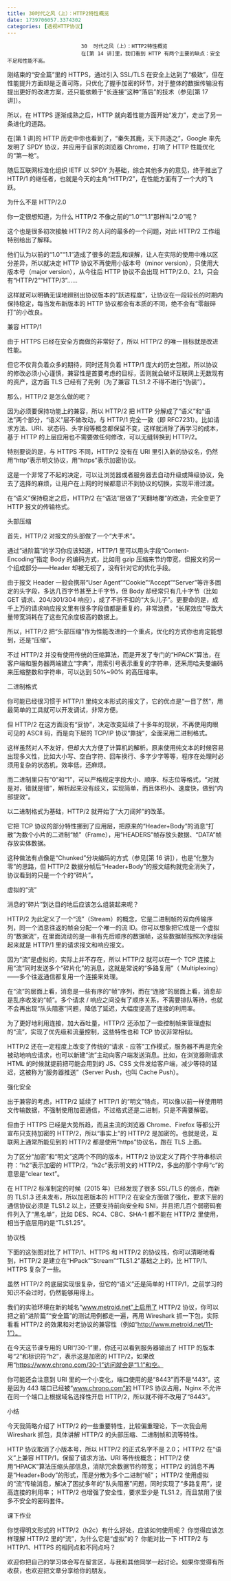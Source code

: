 ```yaml
---
title: 30时代之风（上）：HTTP2特性概览
date: 1739706057.3374302
categories: [透视HTTP协议]
---
```

                            30  时代之风（上）：HTTP2特性概览
                            在[第 14 讲]里，我们看到 HTTP 有两个主要的缺点：安全不足和性能不高。

刚结束的“安全篇”里的 HTTPS，通过引入 SSL/TLS 在安全上达到了“极致”，但在性能提升方面却是乏善可陈，只优化了握手加密的环节，对于整体的数据传输没有提出更好的改进方案，还只能依赖于“长连接”这种“落后”的技术（参见[第 17 讲]）。

所以，在 HTTPS 逐渐成熟之后，HTTP 就向着性能方面开始“发力”，走出了另一条进化的道路。

在[第 1 讲]的 HTTP 历史中你也看到了，“秦失其鹿，天下共逐之”，Google 率先发明了 SPDY 协议，并应用于自家的浏览器 Chrome，打响了 HTTP 性能优化的“第一枪”。

随后互联网标准化组织 IETF 以 SPDY 为基础，综合其他多方的意见，终于推出了 HTTP/1 的继任者，也就是今天的主角“HTTP/2”，在性能方面有了一个大的飞跃。

为什么不是 HTTP/2.0

你一定很想知道，为什么 HTTP/2 不像之前的“1.0”“1.1”那样叫“2.0”呢？

这个也是很多初次接触 HTTP/2 的人问的最多的一个问题，对此 HTTP/2 工作组特别给出了解释。

他们认为以前的“1.0”“1.1”造成了很多的混乱和误解，让人在实际的使用中难以区分差异，所以就决定 HTTP 协议不再使用小版本号（minor version），只使用大版本号（major version），从今往后 HTTP 协议不会出现 HTTP/2.0、2.1，只会有“HTTP/2”“HTTP/3”……

这样就可以明确无误地辨别出协议版本的“跃进程度”，让协议在一段较长的时期内保持稳定，每当发布新版本的 HTTP 协议都会有本质的不同，绝不会有“零敲碎打”的小改良。

兼容 HTTP/1

由于 HTTPS 已经在安全方面做的非常好了，所以 HTTP/2 的唯一目标就是改进性能。

但它不仅背负着众多的期待，同时还背负着 HTTP/1 庞大的历史包袱，所以协议的修改必须小心谨慎，兼容性是首要考虑的目标，否则就会破坏互联网上无数现有的资产，这方面 TLS 已经有了先例（为了兼容 TLS1.2 不得不进行“伪装”）。

那么，HTTP/2 是怎么做的呢？

因为必须要保持功能上的兼容，所以 HTTP/2 把 HTTP 分解成了“语义”和“语法”两个部分，“语义”层不做改动，与 HTTP/1 完全一致（即 RFC7231）。比如请求方法、URI、状态码、头字段等概念都保留不变，这样就消除了再学习的成本，基于 HTTP 的上层应用也不需要做任何修改，可以无缝转换到 HTTP/2。

特别要说的是，与 HTTPS 不同，HTTP/2 没有在 URI 里引入新的协议名，仍然用“http”表示明文协议，用“https”表示加密协议。

这是一个非常了不起的决定，可以让浏览器或者服务器去自动升级或降级协议，免去了选择的麻烦，让用户在上网的时候都意识不到协议的切换，实现平滑过渡。

在“语义”保持稳定之后，HTTP/2 在“语法”层做了“天翻地覆”的改造，完全变更了 HTTP 报文的传输格式。

头部压缩

首先，HTTP/2 对报文的头部做了一个“大手术”。

通过“进阶篇”的学习你应该知道，HTTP/1 里可以用头字段“Content-Encoding”指定 Body 的编码方式，比如用 gzip 压缩来节约带宽，但报文的另一个组成部分——Header 却被无视了，没有针对它的优化手段。

由于报文 Header 一般会携带“User Agent”“Cookie”“Accept”“Server”等许多固定的头字段，多达几百字节甚至上千字节，但 Body 却经常只有几十字节（比如 GET 请求、204/301/304 响应），成了不折不扣的“大头儿子”。更要命的是，成千上万的请求响应报文里有很多字段值都是重复的，非常浪费，“长尾效应”导致大量带宽消耗在了这些冗余度极高的数据上。

所以，HTTP/2 把“头部压缩”作为性能改进的一个重点，优化的方式你也肯定能想到，还是“压缩”。

不过 HTTP/2 并没有使用传统的压缩算法，而是开发了专门的“HPACK”算法，在客户端和服务器两端建立“字典”，用索引号表示重复的字符串，还釆用哈夫曼编码来压缩整数和字符串，可以达到 50%~90% 的高压缩率。

二进制格式

你可能已经很习惯于 HTTP/1 里纯文本形式的报文了，它的优点是“一目了然”，用最简单的工具就可以开发调试，非常方便。

但 HTTP/2 在这方面没有“妥协”，决定改变延续了十多年的现状，不再使用肉眼可见的 ASCII 码，而是向下层的 TCP/IP 协议“靠拢”，全面采用二进制格式。

这样虽然对人不友好，但却大大方便了计算机的解析。原来使用纯文本的时候容易出现多义性，比如大小写、空白字符、回车换行、多字少字等等，程序在处理时必须用复杂的状态机，效率低，还麻烦。

而二进制里只有“0”和“1”，可以严格规定字段大小、顺序、标志位等格式，“对就是对，错就是错”，解析起来没有歧义，实现简单，而且体积小、速度快，做到“内部提效”。

以二进制格式为基础，HTTP/2 就开始了“大刀阔斧”的改革。

它把 TCP 协议的部分特性挪到了应用层，把原来的“Header+Body”的消息“打散”为数个小片的二进制“帧”（Frame），用“HEADERS”帧存放头数据、“DATA”帧存放实体数据。

这种做法有点像是“Chunked”分块编码的方式（参见[第 16 讲]），也是“化整为零”的思路，但 HTTP/2 数据分帧后“Header+Body”的报文结构就完全消失了，协议看到的只是一个个的“碎片”。



虚拟的“流”

消息的“碎片”到达目的地后应该怎么组装起来呢？

HTTP/2 为此定义了一个“流”（Stream）的概念，它是二进制帧的双向传输序列，同一个消息往返的帧会分配一个唯一的流 ID。你可以想象把它成是一个虚拟的“数据流”，在里面流动的是一串有先后顺序的数据帧，这些数据帧按照次序组装起来就是 HTTP/1 里的请求报文和响应报文。

因为“流”是虚拟的，实际上并不存在，所以 HTTP/2 就可以在一个 TCP 连接上用“流”同时发送多个“碎片化”的消息，这就是常说的“多路复用”（ Multiplexing）——多个往返通信都复用一个连接来处理。

在“流”的层面上看，消息是一些有序的“帧”序列，而在“连接”的层面上看，消息却是乱序收发的“帧”。多个请求 / 响应之间没有了顺序关系，不需要排队等待，也就不会再出现“队头阻塞”问题，降低了延迟，大幅度提高了连接的利用率。



为了更好地利用连接，加大吞吐量，HTTP/2 还添加了一些控制帧来管理虚拟的“流”，实现了优先级和流量控制，这些特性也和 TCP 协议非常相似。

HTTP/2 还在一定程度上改变了传统的“请求 - 应答”工作模式，服务器不再是完全被动地响应请求，也可以新建“流”主动向客户端发送消息。比如，在浏览器刚请求 HTML 的时候就提前把可能会用到的 JS、CSS 文件发给客户端，减少等待的延迟，这被称为“服务器推送”（Server Push，也叫 Cache Push）。

强化安全

出于兼容的考虑，HTTP/2 延续了 HTTP/1 的“明文”特点，可以像以前一样使用明文传输数据，不强制使用加密通信，不过格式还是二进制，只是不需要解密。

但由于 HTTPS 已经是大势所趋，而且主流的浏览器 Chrome、Firefox 等都公开宣布只支持加密的 HTTP/2，所以“事实上”的 HTTP/2 是加密的。也就是说，互联网上通常所能见到的 HTTP/2 都是使用“https”协议名，跑在 TLS 上面。

为了区分“加密”和“明文”这两个不同的版本，HTTP/2 协议定义了两个字符串标识符：“h2”表示加密的 HTTP/2，“h2c”表示明文的 HTTP/2，多出的那个字母“c”的意思是“clear text”。

在 HTTP/2 标准制定的时候（2015 年）已经发现了很多 SSL/TLS 的弱点，而新的 TLS1.3 还未发布，所以加密版本的 HTTP/2 在安全方面做了强化，要求下层的通信协议必须是 TLS1.2 以上，还要支持前向安全和 SNI，并且把几百个弱密码套件列入了“黑名单”，比如 DES、RC4、CBC、SHA-1 都不能在 HTTP/2 里使用，相当于底层用的是“TLS1.25”。

协议栈

下面的这张图对比了 HTTP/1、HTTPS 和 HTTP/2 的协议栈，你可以清晰地看到，HTTP/2 是建立在“HPack”“Stream”“TLS1.2”基础之上的，比 HTTP/1、HTTPS 复杂了一些。



虽然 HTTP/2 的底层实现很复杂，但它的“语义”还是简单的 HTTP/1，之前学习的知识不会过时，仍然能够用得上。

我们的实验环境在新的域名“www.metroid.net”上启用了 HTTP/2 协议，你可以把之前“进阶篇”“安全篇”的测试用例都走一遍，再用 Wireshark 抓一下包，实际看看 HTTP/2 的效果和对老协议的兼容性（例如“http://www.metroid.net/11-1”）。

在今天这节课专用的 URI“/30-1”里，你还可以看到服务器输出了 HTTP 的版本号“2”和标识符“h2”，表示这是加密的 HTTP/2，如果改用“https://www.chrono.com/30-1”访问就会是“1.1”和空。



你可能还会注意到 URI 里的一个小变化，端口使用的是“8443”而不是“443”。这是因为 443 端口已经被“www.chrono.com”的 HTTPS 协议占用，Nginx 不允许在同一个端口上根据域名选择性开启 HTTP/2，所以就不得不改用了“8443”。

小结

今天我简略介绍了 HTTP/2 的一些重要特性，比较偏重理论，下一次我会用 Wireshark 抓包，具体讲解 HTTP/2 的头部压缩、二进制帧和流等特性。


HTTP 协议取消了小版本号，所以 HTTP/2 的正式名字不是 2.0；
HTTP/2 在“语义”上兼容 HTTP/1，保留了请求方法、URI 等传统概念；
HTTP/2 使用“HPACK”算法压缩头部信息，消除冗余数据节约带宽；
HTTP/2 的消息不再是“Header+Body”的形式，而是分散为多个二进制“帧”；
HTTP/2 使用虚拟的“流”传输消息，解决了困扰多年的“队头阻塞”问题，同时实现了“多路复用”，提高连接的利用率；
HTTP/2 也增强了安全性，要求至少是 TLS1.2，而且禁用了很多不安全的密码套件。


课下作业


你觉得明文形式的 HTTP/2（h2c）有什么好处，应该如何使用呢？
你觉得应该怎样理解 HTTP/2 里的“流”，为什么它是“虚拟”的？
你能对比一下 HTTP/2 与 HTTP/1、HTTPS 的相同点和不同点吗？


欢迎你把自己的学习体会写在留言区，与我和其他同学一起讨论。如果你觉得有所收获，也欢迎把文章分享给你的朋友。



                        
                        
                            